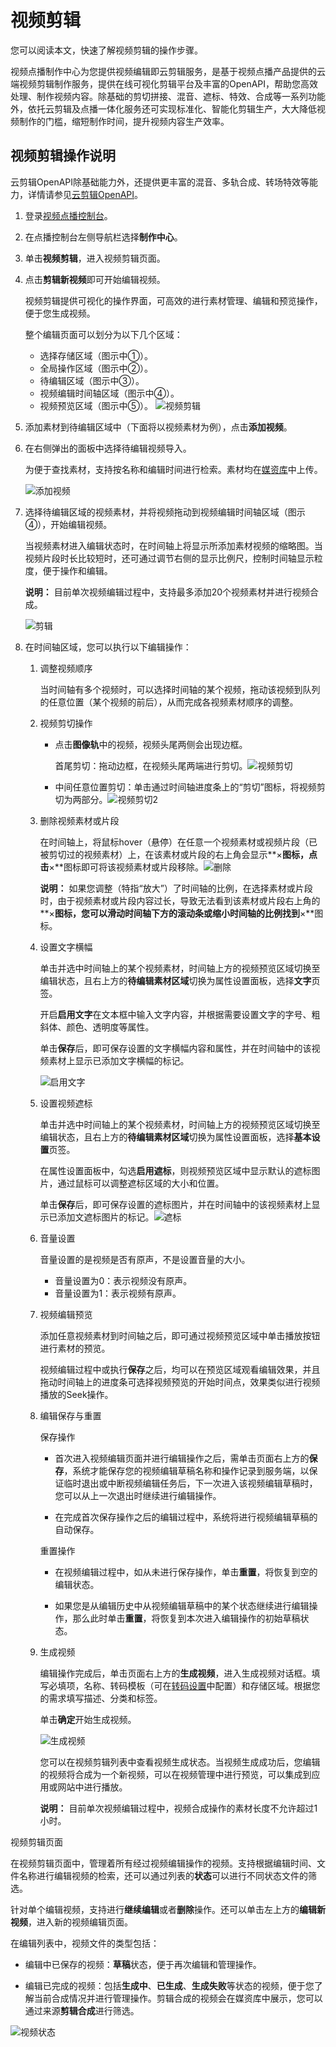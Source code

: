 # 视频剪辑

您可以阅读本文，快速了解视频剪辑的操作步骤。

视频点播制作中心为您提供视频编辑即云剪辑服务，是基于视频点播产品提供的云端视频剪辑制作服务，提供在线可视化剪辑平台及丰富的OpenAPI，帮助您高效处理、制作视频内容。除基础的剪切拼接、混音、遮标、特效、合成等一系列功能外，依托云剪辑及点播一体化服务还可实现标准化、智能化剪辑生产，大大降低视频制作的门槛，缩短制作时间，提升视频内容生产效率。

## 视频剪辑操作说明

云剪辑OpenAPI除基础能力外，还提供更丰富的混音、多轨合成、转场特效等能力，详情请参见[云剪辑OpenAPI](/cn.zh-CN/服务端API/视频剪辑(云剪辑)/视频合成.md)。

1.  登录[视频点播控制台](https://vod.console.aliyun.com/)。

2.  在点播控制台左侧导航栏选择**制作中心**。

3.  单击**视频剪辑**，进入视频剪辑页面。

4.  点击**剪辑新视频**即可开始编辑视频。

    视频剪辑提供可视化的操作界面，可高效的进行素材管理、编辑和预览操作，便于您生成视频。

    整个编辑页面可以划分为以下几个区域：

    -   选择存储区域（图示中①）。
    -   全局操作区域（图示中②）。
    -   待编辑区域（图示中③）。
    -   视频编辑时间轴区域（图示中④）。
    -   视频预览区域（图示中⑤）。
    ![视频剪辑](https://static-aliyun-doc.oss-accelerate.aliyuncs.com/assets/img/zh-CN/5491054061/p172442.png)

5.  添加素材到待编辑区域中（下面将以视频素材为例），点击**添加视频**。

6.  在右侧弹出的面板中选择待编辑视频导入。

    为便于查找素材，支持按名称和编辑时间进行检索。素材均在[媒资库](/cn.zh-CN/控制台指南/媒资库/媒资上传.md)中上传。

    ![添加视频](https://static-aliyun-doc.oss-accelerate.aliyuncs.com/assets/img/zh-CN/5491054061/p172443.png)

7.  选择待编辑区域的视频素材，并将视频拖动到视频编辑时间轴区域（图示④），开始编辑视频。

    当视频素材进入编辑状态时，在时间轴上将显示所添加素材视频的缩略图。当视频片段时长比较短时，还可通过调节右侧的显示比例尺，控制时间轴显示粒度，便于操作和编辑。

    **说明：** 目前单次视频编辑过程中，支持最多添加20个视频素材并进行视频合成。

    ![剪辑](https://static-aliyun-doc.oss-accelerate.aliyuncs.com/assets/img/zh-CN/5491054061/p172444.png)

8.  在时间轴区域，您可以执行以下编辑操作：

    1.  调整视频顺序

        当时间轴有多个视频时，可以选择时间轴的某个视频，拖动该视频到队列的任意位置（某个视频的前后），从而完成各视频素材顺序的调整。

    2.  视频剪切操作

        -   点击**图像轨**中的视频，视频头尾两侧会出现边框。

            首尾剪切：拖动边框，在视频头尾两端进行剪切。![视频剪切](https://static-aliyun-doc.oss-accelerate.aliyuncs.com/assets/img/zh-CN/5491054061/p172445.png)

        -   中间任意位置剪切：单击通过时间轴进度条上的“剪切”图标，将视频剪切为两部分。![视频剪切2](https://static-aliyun-doc.oss-accelerate.aliyuncs.com/assets/img/zh-CN/5491054061/p172446.png)

    3.  删除视频素材或片段

        在时间轴上，将鼠标hover（悬停）在任意一个视频素材或视频片段（已被剪切过的视频素材）上，在该素材或片段的右上角会显示**×**图标，点击**×**图标即可将该视频素材或片段移除。![删除](https://static-aliyun-doc.oss-accelerate.aliyuncs.com/assets/img/zh-CN/5491054061/p172447.png)

        **说明：** 如果您调整（特指“放大”）了时间轴的比例，在选择素材或片段时，由于视频素材或片段内容过长，导致无法看到该素材或片段右上角的**×**图标，您可以滑动时间轴下方的滚动条或缩小时间轴的比例找到**×**图标。

    4.  设置文字横幅

        单击并选中时间轴上的某个视频素材，时间轴上方的视频预览区域切换至编辑状态，且右上方的**待编辑素材区域**切换为属性设置面板，选择**文字**页签。

        开启**启用文字**在文本框中输入文字内容，并根据需要设置文字的字号、粗斜体、颜色、透明度等属性。

        单击**保存**后，即可保存设置的文字横幅内容和属性，并在时间轴中的该视频素材上显示已添加文字横幅的标记。

        ![启用文字](https://static-aliyun-doc.oss-accelerate.aliyuncs.com/assets/img/zh-CN/5491054061/p172448.png)

    5.  设置视频遮标

        单击并选中时间轴上的某个视频素材，时间轴上方的视频预览区域切换至编辑状态，且右上方的**待编辑素材区域**切换为属性设置面板，选择**基本设置**页签。

        在属性设置面板中，勾选**启用遮标**，则视频预览区域中显示默认的遮标图片，通过鼠标可以调整遮标区域的大小和位置。

        单击**保存**后，即可保存设置的遮标图片，并在时间轴中的该视频素材上显示已添加文遮标图片的标记。![遮标](https://static-aliyun-doc.oss-accelerate.aliyuncs.com/assets/img/zh-CN/5491054061/p172449.png)

    6.  音量设置

        音量设置的是视频是否有原声，不是设置音量的大小。

        -   音量设置为0：表示视频没有原声。
        -   音量设置为1：表示视频有原声。
    7.  视频编辑预览

        添加任意视频素材到时间轴之后，即可通过视频预览区域中单击播放按钮进行素材的预览。

        视频编辑过程中或执行**保存**之后，均可以在预览区域观看编辑效果，并且拖动时间轴上的进度条可选择视频预览的开始时间点，效果类似进行视频播放的Seek操作。

    8.  编辑保存与重置

        保存操作

        -   首次进入视频编辑页面并进行编辑操作之后，需单击页面右上方的**保存**，系统才能保存您的视频编辑草稿名称和操作记录到服务端，以保证临时退出或中断视频编辑任务后，下一次进入该视频编辑草稿时，您可以从上一次退出时继续进行编辑操作。

        -   在完成首次保存操作之后的编辑过程中，系统将进行视频编辑草稿的自动保存。

        重置操作

        -   在视频编辑过程中，如从未进行保存操作，单击**重置**，将恢复到空的编辑状态。

        -   如果您是从编辑历史中从视频编辑草稿中的某个状态继续进行编辑操作，那么此时单击**重置**，将恢复到本次进入编辑操作的初始草稿状态。

    9.  生成视频

        编辑操作完成后，单击页面右上方的**生成视频**，进入生成视频对话框。填写必填项，名称、转码模板（可在[转码设置](/cn.zh-CN/控制台指南/配置管理/转码设置.md)中配置）和存储区域。根据您的需求填写描述、分类和标签。

        单击**确定**开始生成视频。

        ![生成视频](https://static-aliyun-doc.oss-accelerate.aliyuncs.com/assets/img/zh-CN/5491054061/p178480.png)

        您可以在视频剪辑列表中查看视频生成状态。当视频生成成功后，您编辑的视频将合成为一个新视频，可以在视频管理中进行预览，可以集成到应用或网站中进行播放。

        **说明：** 目前单次视频编辑过程中，视频合成操作的素材长度不允许超过1小时。


视频剪辑页面

在视频剪辑页面中，管理着所有经过视频编辑操作的视频。支持根据编辑时间、文件名称进行编辑视频的检索，还可以通过列表的**状态**可以进行不同状态文件的筛选。

针对单个编辑视频，支持进行**继续编辑**或者**删除**操作。还可以单击左上方的**编辑新视频**，进入新的视频编辑页面。

在编辑列表中，视频文件的类型包括：

-   编辑中已保存的视频：**草稿**状态，便于再次编辑和管理操作。

-   编辑已完成的视频：包括**生成中**、**已生成**、**生成失败**等状态的视频，便于您了解当前合成情况并进行管理操作。剪辑合成的视频会在媒资库中展示，您可以通过来源**剪辑合成**进行筛选。


![视频状态](https://static-aliyun-doc.oss-accelerate.aliyuncs.com/assets/img/zh-CN/5491054061/p172450.png)

